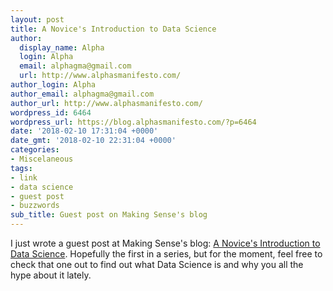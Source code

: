 ```yaml
---
layout: post
title: A Novice's Introduction to Data Science
author:
  display_name: Alpha
  login: Alpha
  email: alphagma@gmail.com
  url: http://www.alphasmanifesto.com/
author_login: Alpha
author_email: alphagma@gmail.com
author_url: http://www.alphasmanifesto.com/
wordpress_id: 6464
wordpress_url: https://blog.alphasmanifesto.com/?p=6464
date: '2018-02-10 17:31:04 +0000'
date_gmt: '2018-02-10 22:31:04 +0000'
categories:
- Miscelaneous
tags:
- link
- data science
- guest post
- buzzwords
sub_title: Guest post on Making Sense's blog
---
```


I just wrote a guest post at Making Sense's blog: [A Novice's Introduction to Data Science](https://blog.makingsense.com/2018/02/a-novices-introduction-to-data-science/). Hopefully the first in a series, but for the moment, feel free to check that one out to find out what Data Science is and why you all the hype about it lately.
